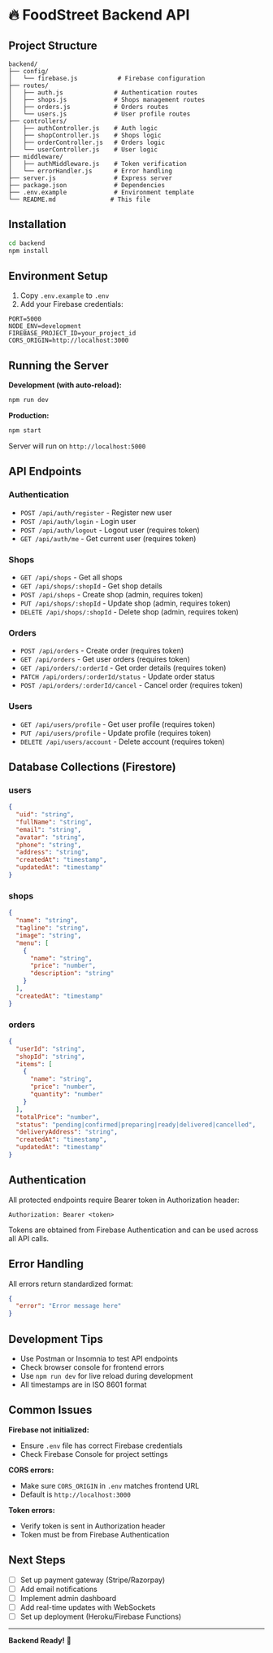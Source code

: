 # 🔥 FoodStreet Backend API

## **Project Structure**

```
backend/
├── config/
│   └── firebase.js           # Firebase configuration
├── routes/
│   ├── auth.js              # Authentication routes
│   ├── shops.js             # Shops management routes
│   ├── orders.js            # Orders routes
│   └── users.js             # User profile routes
├── controllers/
│   ├── authController.js    # Auth logic
│   ├── shopController.js    # Shops logic
│   ├── orderController.js   # Orders logic
│   └── userController.js    # User logic
├── middleware/
│   ├── authMiddleware.js    # Token verification
│   └── errorHandler.js      # Error handling
├── server.js                # Express server
├── package.json             # Dependencies
├── .env.example             # Environment template
└── README.md               # This file
```

## **Installation**

```bash
cd backend
npm install
```

## **Environment Setup**

1. Copy `.env.example` to `.env`
2. Add your Firebase credentials:

```
PORT=5000
NODE_ENV=development
FIREBASE_PROJECT_ID=your_project_id
CORS_ORIGIN=http://localhost:3000
```

## **Running the Server**

**Development (with auto-reload):**
```bash
npm run dev
```

**Production:**
```bash
npm start
```

Server will run on `http://localhost:5000`

## **API Endpoints**

### **Authentication**
- `POST /api/auth/register` - Register new user
- `POST /api/auth/login` - Login user
- `POST /api/auth/logout` - Logout user (requires token)
- `GET /api/auth/me` - Get current user (requires token)

### **Shops**
- `GET /api/shops` - Get all shops
- `GET /api/shops/:shopId` - Get shop details
- `POST /api/shops` - Create shop (admin, requires token)
- `PUT /api/shops/:shopId` - Update shop (admin, requires token)
- `DELETE /api/shops/:shopId` - Delete shop (admin, requires token)

### **Orders**
- `POST /api/orders` - Create order (requires token)
- `GET /api/orders` - Get user orders (requires token)
- `GET /api/orders/:orderId` - Get order details (requires token)
- `PATCH /api/orders/:orderId/status` - Update order status
- `POST /api/orders/:orderId/cancel` - Cancel order (requires token)

### **Users**
- `GET /api/users/profile` - Get user profile (requires token)
- `PUT /api/users/profile` - Update profile (requires token)
- `DELETE /api/users/account` - Delete account (requires token)

## **Database Collections (Firestore)**

### **users**
```json
{
  "uid": "string",
  "fullName": "string",
  "email": "string",
  "avatar": "string",
  "phone": "string",
  "address": "string",
  "createdAt": "timestamp",
  "updatedAt": "timestamp"
}
```

### **shops**
```json
{
  "name": "string",
  "tagline": "string",
  "image": "string",
  "menu": [
    {
      "name": "string",
      "price": "number",
      "description": "string"
    }
  ],
  "createdAt": "timestamp"
}
```

### **orders**
```json
{
  "userId": "string",
  "shopId": "string",
  "items": [
    {
      "name": "string",
      "price": "number",
      "quantity": "number"
    }
  ],
  "totalPrice": "number",
  "status": "pending|confirmed|preparing|ready|delivered|cancelled",
  "deliveryAddress": "string",
  "createdAt": "timestamp",
  "updatedAt": "timestamp"
}
```

## **Authentication**

All protected endpoints require Bearer token in Authorization header:

```
Authorization: Bearer <token>
```

Tokens are obtained from Firebase Authentication and can be used across all API calls.

## **Error Handling**

All errors return standardized format:

```json
{
  "error": "Error message here"
}
```

## **Development Tips**

- Use Postman or Insomnia to test API endpoints
- Check browser console for frontend errors
- Use `npm run dev` for live reload during development
- All timestamps are in ISO 8601 format

## **Common Issues**

**Firebase not initialized:**
- Ensure `.env` file has correct Firebase credentials
- Check Firebase Console for project settings

**CORS errors:**
- Make sure `CORS_ORIGIN` in `.env` matches frontend URL
- Default is `http://localhost:3000`

**Token errors:**
- Verify token is sent in Authorization header
- Token must be from Firebase Authentication

## **Next Steps**

- [ ] Set up payment gateway (Stripe/Razorpay)
- [ ] Add email notifications
- [ ] Implement admin dashboard
- [ ] Add real-time updates with WebSockets
- [ ] Set up deployment (Heroku/Firebase Functions)

---

**Backend Ready!** 🚀
